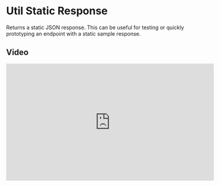 
# Util Static Response

Returns a static JSON response. This can be useful for testing or quickly prototyping an endpoint with a static sample
response.

## Video

<iframe width="560" height="315" src="https://www.youtube.com/embed/pG8WgK5HZlU" title="YouTube video player" frameborder="0" allow="accelerometer; autoplay; clipboard-write; encrypted-media; gyroscope; picture-in-picture" allowfullscreen></iframe>
